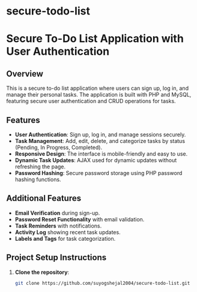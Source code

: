 # secure-todo-list
# Secure To-Do List Application with User Authentication

## Overview

This is a secure to-do list application where users can sign up, log in, and manage their personal tasks. The application is built with PHP and MySQL, featuring secure user authentication and CRUD operations for tasks.

## Features

- **User Authentication**: Sign up, log in, and manage sessions securely.
- **Task Management**: Add, edit, delete, and categorize tasks by status (Pending, In Progress, Completed).
- **Responsive Design**: The interface is mobile-friendly and easy to use.
- **Dynamic Task Updates**: AJAX used for dynamic updates without refreshing the page.
- **Password Hashing**: Secure password storage using PHP password hashing functions.

## Additional Features

- **Email Verification** during sign-up.
- **Password Reset Functionality** with email validation.
- **Task Reminders** with notifications.
- **Activity Log** showing recent task updates.
- **Labels and Tags** for task categorization.

## Project Setup Instructions

1. **Clone the repository**:
   ```bash
   git clone https://github.com/suyogshejal2004/secure-todo-list.git
   


